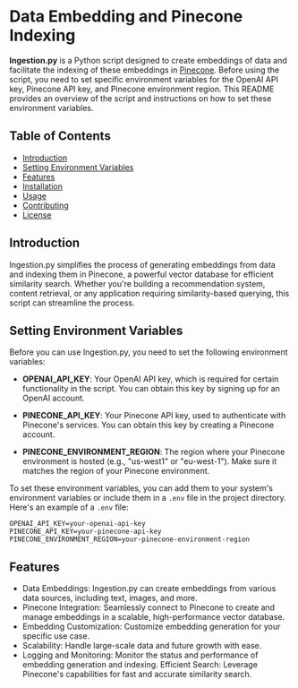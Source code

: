 # Data Embedding and Pinecone Indexing

**Ingestion.py** is a Python script designed to create embeddings of data and facilitate the indexing of these embeddings in [Pinecone](https://www.pinecone.io/). Before using the script, you need to set specific environment variables for the OpenAI API key, Pinecone API key, and Pinecone environment region. This README provides an overview of the script and instructions on how to set these environment variables.

## Table of Contents

- [Introduction](#introduction)
- [Setting Environment Variables](#setting-environment-variables)
- [Features](#features)
- [Installation](#installation)
- [Usage](#usage)
- [Contributing](#contributing)
- [License](#license)

## Introduction

Ingestion.py simplifies the process of generating embeddings from data and indexing them in Pinecone, a powerful vector database for efficient similarity search. Whether you're building a recommendation system, content retrieval, or any application requiring similarity-based querying, this script can streamline the process.

## Setting Environment Variables

Before you can use Ingestion.py, you need to set the following environment variables:

- **OPENAI_API_KEY**: Your OpenAI API key, which is required for certain functionality in the script. You can obtain this key by signing up for an OpenAI account.

- **PINECONE_API_KEY**: Your Pinecone API key, used to authenticate with Pinecone's services. You can obtain this key by creating a Pinecone account.

- **PINECONE_ENVIRONMENT_REGION**: The region where your Pinecone environment is hosted (e.g., "us-west1" or "eu-west-1"). Make sure it matches the region of your Pinecone environment.

To set these environment variables, you can add them to your system's environment variables or include them in a `.env` file in the project directory. Here's an example of a `.env` file:

```plaintext
OPENAI_API_KEY=your-openai-api-key
PINECONE_API_KEY=your-pinecone-api-key
PINECONE_ENVIRONMENT_REGION=your-pinecone-environment-region
```
## Features
- Data Embeddings: Ingestion.py can create embeddings from various data sources, including text, images, and more.
- Pinecone Integration: Seamlessly connect to Pinecone to create and manage embeddings in a scalable, high-performance vector database.
- Embedding Customization: Customize embedding generation for your specific use case.
- Scalability: Handle large-scale data and future growth with ease.
- Logging and Monitoring: Monitor the status and performance of embedding generation and indexing.
Efficient Search: Leverage Pinecone's capabilities for fast and accurate similarity search.